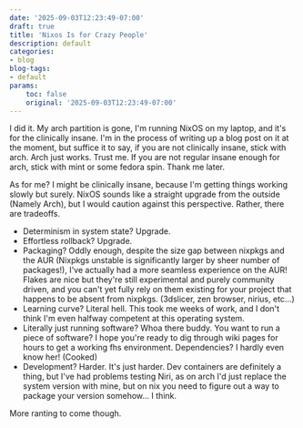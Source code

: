 ```yaml
---
date: '2025-09-03T12:23:49-07:00'
draft: true
title: 'Nixos Is for Crazy People'
description: default
categories:
- blog
blog-tags:
- default
params:
    toc: false
    original: '2025-09-03T12:23:49-07:00' 
---
```

I did it. My arch partition is gone, I'm running NixOS on my laptop, and it's for the clinically insane. I'm in the process of writing up a blog post on it at the moment, but suffice it to say, if you are not clinically insane, stick with arch. Arch just works. Trust me. If you are not regular insane enough for arch, stick with mint or some fedora spin. Thank me later. 

As for me? I might be clinically insane, because I'm getting things working slowly but surely. NixOS sounds like a straight upgrade from the outside (Namely Arch), but I would caution against this perspective. Rather, there are tradeoffs. 

- Determinism in system state? Upgrade. 
- Effortless rollback? Upgrade. 
- Packaging? Oddly enough, despite the size gap between nixpkgs and the AUR (Nixpkgs unstable is significantly larger by sheer number of packages!), I've actually had a more seamless experience on the AUR! Flakes are nice but they're still experimental and purely community driven, and you can't yet fully rely on them existing for your project that happens to be absent from nixpkgs. (3dslicer, zen browser, nirius, etc...)
- Learning curve? Literal hell. This took me weeks of work, and I don't think I'm even halfway competent at this operating system.
- Literally just running software? Whoa there buddy. You want to run a piece of software? I hope you're ready to dig through wiki pages for hours to get a working fhs environment. Dependencies? I hardly even know her! (Cooked)
- Development? Harder. It's just harder. Dev containers are definitely a thing, but I've had problems testing Niri, as on arch I'd just replace the system version with mine, but on nix you need to figure out a way to package your version somehow... I think.

More ranting to come though.


